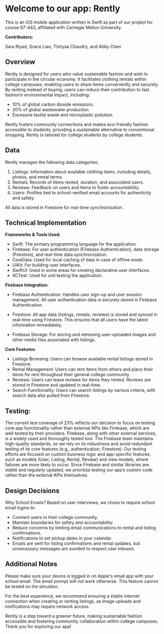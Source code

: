 # Welcome to our app: Rently
This is an iOS mobile application written in Swift as part of our project for course 67-443, affiliated with Carnegie Mellon University.

**Contributors:**

Sara Riyad, Grace Liao, Tishyaa Chaudry, and Abby Chen

## Overview
Rently is designed for users who value sustainable fashion and wish to participate in the circular economy. It facilitates clothing rentals within college campuses, enabling users to share items conveniently and securely. By renting instead of buying, users can reduce their contribution to fast fashion’s environmental impact, including:
* 10% of global carbon dioxide emissions.
* 20% of global wastewater production.
* Excessive textile waste and microplastic pollution.
  
Rently fosters community connections and makes eco-friendly fashion accessible to students, providing a sustainable alternative to conventional shopping. Rently is tailored for college students by college students. 

## Data
Rently manages the following data categories:
1. Listings: Information about available clothing items, including details, photos, and rental terms.
2. Rentals: Records of items rented, duration, and associated users.
3. Reviews: Feedback on users and items to foster accountability.
4. Users: Profiles tied to school-verified email accounts for authenticity and safety.

All data is stored in Firestore for real-time synchronization.



## Technical Implementation
**Frameworks & Tools Used:**
* Swift: The primary programming language for the application.
* Firebase: For user authentication (Firebase Authentication), data storage (Firestore), and real-time data synchronization.
* CoreData: Used for local caching of data in case of offline mode.
* UIKit: For building user interfaces.
* SwiftUI: Used in some areas for creating declarative user interfaces.
* XCTest: Used for unit testing the application.


**Firebase Integration:**
* Firebase Authentication: Handles user sign-up and user session management. All user authentication data is securely stored in Firebase Authentication.

* Firestore: All app data (listings, rentals, reviews) is stored and synced in real-time using Firestore. This ensures that all users have the latest information immediately.

* Firebase Storage: For storing and retrieving user-uploaded images and other media files associated with listings.

**Core Features:**
* Listings Browsing: Users can browse available rental listings stored in Firestore.
* Rental Management: Users can rent items from others and place their items for rent throughout their general college community.
* Reviews: Users can leave reviews for items they rented. Reviews are stored in Firestore and updated in real-time.
* Search Functionality: Users can search listings by various criteria, with search data also pulled from Firestore.


## Testing:
The current test coverage of 23% reflects our decision to focus on testing core app functionality rather than external APIs like Firebase, which are well-tested by their providers. Firebase, along with other external services, is a widely-used and thoroughly tested tool. The Firebase team maintains high-quality standards, so we rely on its robustness and avoid redundant testing of its core features (e.g., authentication, Firestore). Our testing efforts are focused on custom business logic and app-specific features, such as models (User, Listing, Rental, Review) and view models, where failures are more likely to occur. Since Firebase and similar libraries are stable and regularly updated, we prioritize testing our app’s custom code rather than the external APIs themselves.


## Design Decisions

Why School Emails?
Based on user interviews, we chose to require school email logins to:

* Connect users to their college community.
* Maintain boundaries for safety and accountability.
* Reduce concerns by limiting email communications to rental and listing confirmations.
* Notifications to set pickup dates in your calendar
* Emails are sent for listing confirmations and rental updates, but unnecessary messages are avoided to respect user inboxes.



## Additional Notes
Please make sure your device is logged in on Apple's email app with your school email. The email prompt will not work otherwise. This feature cannot be tested on the simulator. 

For the best experience, we recommend ensuring a stable internet connection when creating or renting listings, as image uploads and notifications may require network access.

Rently is a step toward a greener future, making sustainable fashion accessible and fostering community collaboration within college campuses. Thank you for exploring our app!
